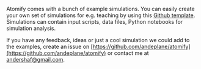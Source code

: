 Atomify comes with a bunch of example simulations. You can easily create your own set of simulations for e.g. teaching by using this  [Github template](https://github.com/andeplane/atomify-examples-template). Simulations can contain input scripts, data files, Python notebooks for simulation analysis.

If you have any feedback, ideas or just a cool simulation we could add to the examples, create an issue on [https://github.com/andeplane/atomify](https://github.com/andeplane/atomify) or contact me at [andershaf@gmail.com](mailto:andershaf@gmail.com).
